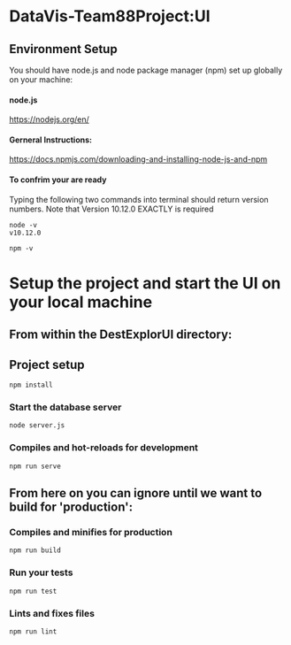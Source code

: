 # DataVis-Team88Project:UI

## Environment Setup
You should have node.js and node package manager (npm) set up globally on your machine:

#### node.js
https://nodejs.org/en/

#### Gerneral Instructions:
https://docs.npmjs.com/downloading-and-installing-node-js-and-npm

#### To confrim your are ready
Typing the following two commands into terminal should return version numbers.  Note that Version 10.12.0 EXACTLY is required
```
node -v
v10.12.0
```
```
npm -v
```


# Setup the project and start the UI on your local machine

## From within the DestExplorUI directory:

## Project setup
```
npm install
```

### Start the database server
```
node server.js
```

### Compiles and hot-reloads for development
```
npm run serve
```

## From here on you can ignore until we want to build for 'production':

### Compiles and minifies for production
```
npm run build
```

### Run your tests
```
npm run test
```

### Lints and fixes files
```
npm run lint
```
